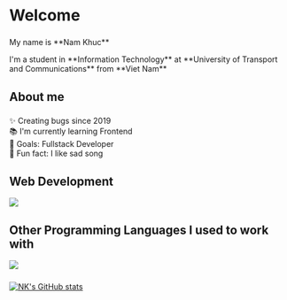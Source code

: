 <h1 align="left">Welcome</h1>

###

<p align="left">My name is **Nam Khuc** </p>
<p align="left"> I'm a student in **Information Technology** at **University of Transport and Communications** from **Viet Nam**</p>

###

<h2 align="left">About me</h2>

###

<p align="left">✨ Creating bugs since 2019 <br>📚 I'm currently learning Frontend<br>🎯 Goals: Fullstack Developer<br>🎲 Fun fact: I like sad song</p>

###
<h2 align="left">Web Development</h2>
<p align="left">
  <a href="https://skillicons.dev">
    <img src="https://skillicons.dev/icons?i=html,css,bootstrap,tailwind,js,ts,react" />
  </a>
</p>
<h2 align="left">Other Programming Languages I used to work with</h2>
<p align="left">
  <a href="https://skillicons.dev">
    <img src="https://skillicons.dev/icons?i=c,cpp,python,java" />
  </a>
</p>

###
[![NK's GitHub stats](https://github-readme-stats.vercel.app/api?username=nkdkhtl&theme=dark)](https://github.com/anuraghazra/github-readme-stats)



